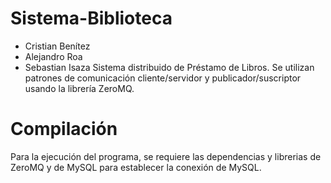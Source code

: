 # Sistema-Biblioteca
* Cristian Benítez
* Alejandro Roa
* Sebastian Isaza
Sistema distribuido de Préstamo de Libros. Se utilizan patrones de comunicación cliente/servidor y publicador/suscriptor usando la librería ZeroMQ.

# Compilación
Para la ejecución del programa, se requiere las dependencias y librerias de ZeroMQ y de MySQL para establecer la conexión de MySQL.